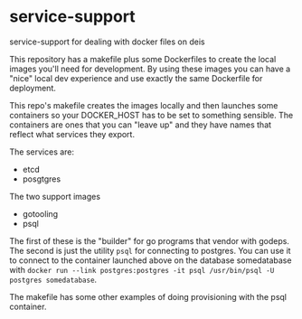 # service-support
service-support for dealing with docker files on deis

This repository has a makefile plus some Dockerfiles to create the local images you'll need for development.
By using these images you can have a "nice" local dev experience and use exactly the same Dockerfile for
deployment.  

This repo's makefile creates the images locally and then launches some containers so your DOCKER_HOST has to be
set to something sensible.  The containers are ones that you can "leave up" and they have names that reflect what
services they export.  

The services are:
* etcd
* posgtgres

The two support images
* gotooling
* psql

The first of these is the "builder" for go programs that vendor with godeps.   The second is just the utility
`psql` for connecting to postgres.  You can use it to connect to the container launched above on
the database somedatabase  with 
`docker run --link postgres:postgres -it psql /usr/bin/psql -U postgres somedatabase`. 

The makefile has some other examples of doing provisioning with the psql container.
